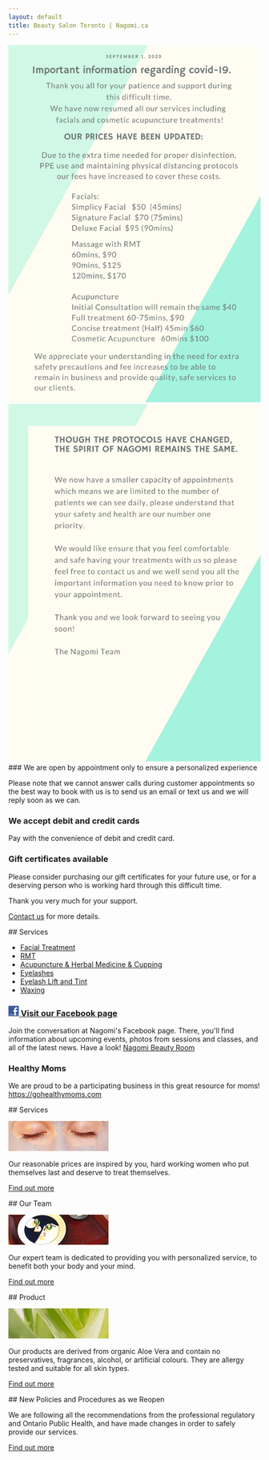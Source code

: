 ```yaml
---
layout: default
title: Beauty Salon Toronto | Nagomi.ca
---
```


<div class="full">
  <img src="assets/reopening-3.jpg" style="max-width: 100%"/>
  <img src="assets/reopening-4.jpg" style="max-width: 100%"/>
</div>

<div class="half">
### We are open by appointment only to ensure a personalized experience

Please note that we cannot answer calls during customer appointments so the best way to book with us is to send us an email or text us and we will reply soon as we can.

### We accept debit and credit cards

Pay with the convenience of debit and credit card.

### Gift certificates available

Please consider purchasing our gift certificates for your future use, or for a deserving person who is working hard through this difficult time. 

Thank you very much for your support.

[Contact us](mailto:info@nagomi.ca) for more details.

</div>


<div class="half">
## Services

* [Facial Treatment](services#facial)
* [RMT](services#rmt)
* [Acupuncture & Herbal Medicine & Cupping](services#acupuncture--herbal-medicine)
* [Eyelashes](services#eyelashes)
* [Eyelash Lift and Tint](services#eyelash-lift-and-tint)
* [Waxing](services#waxing)

### [![Facebook](assets/facebook.jpg) Visit our Facebook page](http://www.facebook.com/nagomibeautyroom)

Join the conversation at Nagomi's Facebook page. There, you'll find information about upcoming events, photos from sessions and classes, and all of the latest news. Have a look! [Nagomi Beauty Room](http://www.facebook.com/nagomibeautyroom)

### Healthy Moms

We are proud to be a participating business in this great resource for moms! <https://gohealthymoms.com>

</div>


<div class="clear"></div>


<div class="quarter">
## Services

![Toronto beauty salon](photos/services.jpg)

Our reasonable prices are inspired by you, hard working women who put themselves last and deserve to treat themselves.

[Find out more](services)
</div>

<div class="quarter">
## Our Team

![Toronto beauty salon](photos/event5-small.jpg)

Our expert team is dedicated to providing you with personalized service, to benefit both your body and your mind.

[Find out more](team)
</div>

<div class="quarter">
## Product

![Toronto beauty salon](photos/whatweuse.jpg)

Our products are derived from organic Aloe Vera and contain no preservatives, fragrances, alcohol, or artificial colours. They are allergy tested and suitable for all skin types.

[Find out more](what-we-use)
</div>

<div class="quarter">
## New Policies and Procedures as we Reopen

We are following all the recommendations from the professional regulatory and Ontario Public Health, and have made changes in order to safely provide our services.

[Find out more](events)
</div>
